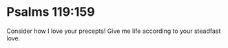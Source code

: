 # Psalms 119:159

Consider how I love your precepts! Give me life according to your steadfast love.
